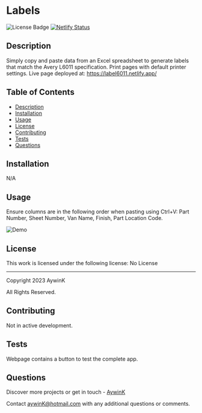 
# Labels

![License Badge](https://img.shields.io/badge/License-No_License-green?labelColor=434343) [![Netlify Status](https://api.netlify.com/api/v1/badges/2a384642-4a5c-4df7-9a65-c065d4a3f7e7/deploy-status)](https://app.netlify.com/sites/label6011/deploys)

## Description

Simply copy and paste data from an Excel spreadsheet to generate labels that match the Avery L6011 specification. Print pages with default printer settings. Live page deployed at: https://label6011.netlify.app/

## Table of Contents

* [Description](#Description)
* [Installation](#Installation)
* [Usage](#Usage)
* [License](#License)
* [Contributing](#Contributing)
* [Tests](#Tests)
* [Questions](#Questions)

## Installation

N/A



## Usage

Ensure columns are in the following order when pasting using Ctrl+V: Part Number, Sheet Number, Van Name, Finish, Part Location Code.



![Demo](labels.gif)

## License

This work is licensed under the following license: No License

---

 
Copyright 2023 AywinK

All Rights Reserved.


## Contributing

Not in active development.

## Tests

Webpage contains a button to test the complete app.



## Questions

Discover more projects or get in touch - [AywinK](https://github.com/AywinK "My GitHub Profile")

Contact <aywinK@hotmail.com> with any additional questions or comments.
